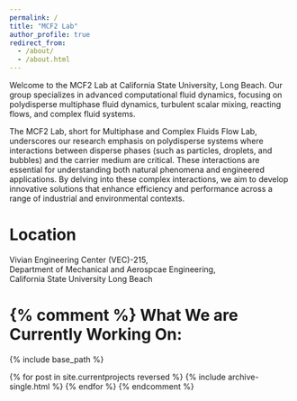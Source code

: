 ```yaml
---
permalink: /
title: "MCF2 Lab"
author_profile: true
redirect_from: 
  - /about/
  - /about.html
---
```


Welcome to the MCF2 Lab at California State University, Long Beach. Our group specializes in advanced computational fluid dynamics, focusing on polydisperse multiphase fluid dynamics, turbulent scalar mixing, reacting flows, and complex fluid systems.  

The MCF2 Lab, short for Multiphase and Complex Fluids Flow Lab, underscores our research emphasis on polydisperse systems where interactions between disperse phases (such as particles, droplets, and bubbles) and the carrier medium are critical. These interactions are essential for understanding both natural phenomena and engineered applications. By delving into these complex interactions, we aim to develop innovative solutions that enhance efficiency and performance across a range of industrial and environmental contexts.

Location
======

Vivian Engineering Center (VEC)-215,  
Department of Mechanical and Aerospcae Engineering,  
California State University Long Beach


{% comment %}
What We are Currently Working On:
======
{% include base_path %}

{% for post in site.currentprojects reversed %}
  {% include archive-single.html %}
{% endfor %}
{% endcomment %}
